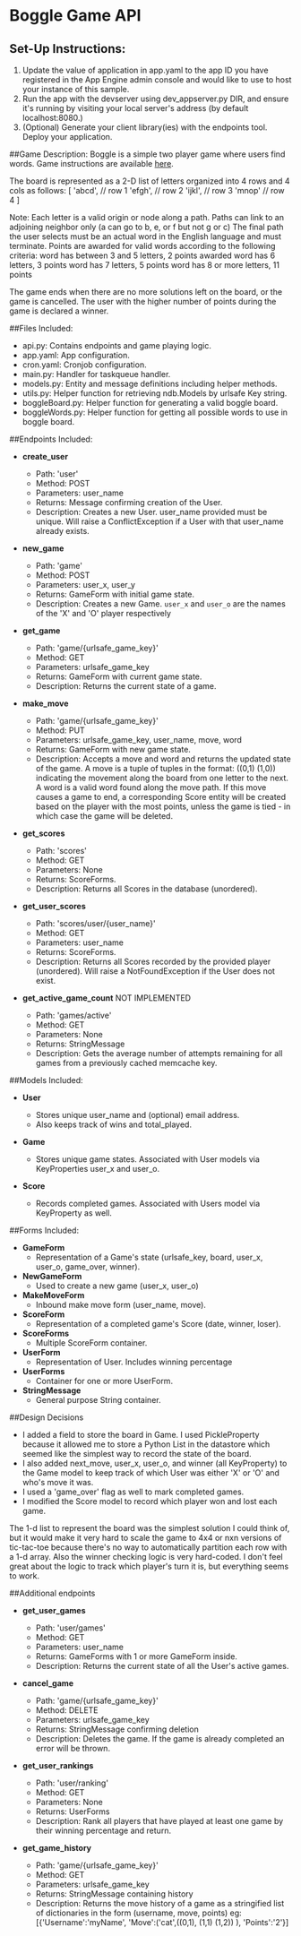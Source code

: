 # Boggle Game API

## Set-Up Instructions:
1.  Update the value of application in app.yaml to the app ID you have registered
 in the App Engine admin console and would like to use to host your instance of this sample.
1.  Run the app with the devserver using dev_appserver.py DIR, and ensure it's
 running by visiting your local server's address (by default localhost:8080.)
1.  (Optional) Generate your client library(ies) with the endpoints tool.
 Deploy your application.
 
 
##Game Description:
Boggle is a simple two player game where users find words. Game instructions are available
[here](https://en.wikipedia.org/wiki/Boggle).

The board is represented as a 2-D list of letters organized into 4 rows and 4 cols as follows:
[ 
  'abcd', // row 1
  'efgh', // row 2
  'ijkl', // row 3
  'mnop' // row 4
]

Note: Each letter is a valid origin or node along a path. Paths can link to an adjoining neighbor only (a can go to b, e, or f but not g or c) The final path the user selects must be an actual word in the English language and must terminate. Points are awarded for valid words according to the following criteria:
word has between 3 and 5 letters, 2 points awarded
word has 6 letters, 3 points
word has 7 letters, 5 points
word has 8 or more letters, 11 points

The game ends when there are no more solutions left on the board, or the game is cancelled.
The user with the higher number of points during the game is declared a winner. 


##Files Included:
 - api.py: Contains endpoints and game playing logic.
 - app.yaml: App configuration.
 - cron.yaml: Cronjob configuration.
 - main.py: Handler for taskqueue handler.
 - models.py: Entity and message definitions including helper methods.
 - utils.py: Helper function for retrieving ndb.Models by urlsafe Key string.
 - boggleBoard.py: Helper function for generating a valid boggle board.
 - boggleWords.py: Helper function for getting all possible words to use in boggle board.

##Endpoints Included:
 - **create_user**
    - Path: 'user'
    - Method: POST
    - Parameters: user_name
    - Returns: Message confirming creation of the User.
    - Description: Creates a new User. user_name provided must be unique. Will 
    raise a ConflictException if a User with that user_name already exists.
    
 - **new_game**
    - Path: 'game'
    - Method: POST
    - Parameters: user_x, user_y
    - Returns: GameForm with initial game state.
    - Description: Creates a new Game. `user_x` and `user_o` are the names of the
    'X' and 'O' player respectively
     
 - **get_game**
    - Path: 'game/{urlsafe_game_key}'
    - Method: GET
    - Parameters: urlsafe_game_key
    - Returns: GameForm with current game state.
    - Description: Returns the current state of a game.
    
 - **make_move**
    - Path: 'game/{urlsafe_game_key}'
    - Method: PUT
    - Parameters: urlsafe_game_key, user_name, move, word
    - Returns: GameForm with new game state.
    - Description: Accepts a move and word and returns the updated state of the game.
    A move is a tuple of tuples in the format: ((0,1) (1,0)) indicating the movement
    along the board from one letter to the next.
    A word is a valid word found along the move path.
    If this move causes a game to end, a corresponding Score entity will be created
    based on the player with the most points,
    unless the game is tied - in which case the game will be deleted.
    
 - **get_scores**
    - Path: 'scores'
    - Method: GET
    - Parameters: None
    - Returns: ScoreForms.
    - Description: Returns all Scores in the database (unordered).
    
 - **get_user_scores**
    - Path: 'scores/user/{user_name}'
    - Method: GET
    - Parameters: user_name
    - Returns: ScoreForms. 
    - Description: Returns all Scores recorded by the provided player (unordered).
    Will raise a NotFoundException if the User does not exist.
    
 - **get_active_game_count**
    NOT IMPLEMENTED
    - Path: 'games/active'
    - Method: GET
    - Parameters: None
    - Returns: StringMessage
    - Description: Gets the average number of attempts remaining for all games
    from a previously cached memcache key.

##Models Included:
 - **User**
    - Stores unique user_name and (optional) email address.
    - Also keeps track of wins and total_played.
    
 - **Game**
    - Stores unique game states. Associated with User models via KeyProperties
    user_x and user_o.
    
 - **Score**
    - Records completed games. Associated with Users model via KeyProperty as
    well.
    
##Forms Included:
 - **GameForm**
    - Representation of a Game's state (urlsafe_key, board,
    user_x, user_o, game_over, winner).
 - **NewGameForm**
    - Used to create a new game (user_x, user_o)
 - **MakeMoveForm**
    - Inbound make move form (user_name, move).
 - **ScoreForm**
    - Representation of a completed game's Score (date, winner, loser).
 - **ScoreForms**
    - Multiple ScoreForm container.
 - **UserForm**
    - Representation of User. Includes winning percentage
 - **UserForms**
    - Container for one or more UserForm.
 - **StringMessage**
    - General purpose String container.
    
    
##Design Decisions
- I added a field to store the board in Game. I used PickleProperty because it allowed
me to store a Python List in the datastore which seemed like the simplest way
to record the state of the board.
- I also added next_move, user_x, user_o, and winner (all KeyProperty) to the Game
model to keep track of which User was either 'X' or 'O' and who's move it was.
- I used a 'game_over' flag as well to mark completed games.
- I modified the Score model to record which player won and lost each game.

The 1-d list to represent the board was the simplest solution I could think of, 
but it would make it very hard to scale the game to 4x4 or nxn versions of 
tic-tac-toe because there's no way to automatically partition each row with a 
1-d array. Also the winner checking logic is very hard-coded. 
I don't feel great about the logic to track which player's turn it is, 
but everything seems to work.

##Additional endpoints
 - **get_user_games**
    - Path: 'user/games'
    - Method: GET
    - Parameters: user_name
    - Returns: GameForms with 1 or more GameForm inside.
    - Description: Returns the current state of all the User's active games.
    
 - **cancel_game**
    - Path: 'game/{urlsafe_game_key}'
    - Method: DELETE
    - Parameters: urlsafe_game_key
    - Returns: StringMessage confirming deletion
    - Description: Deletes the game. If the game is already completed an error
    will be thrown.
    
 - **get_user_rankings**
    - Path: 'user/ranking'
    - Method: GET
    - Parameters: None
    - Returns: UserForms
    - Description: Rank all players that have played at least one game by their
    winning percentage and return.

 - **get_game_history**
    - Path: 'game/{urlsafe_game_key}'
    - Method: GET
    - Parameters: urlsafe_game_key
    - Returns: StringMessage containing history
    - Description: Returns the move history of a game as a stringified list of 
    dictionaries in the form (username, move, points) eg: [{'Username':'myName', 'Move':('cat',((0,1), (1,1) (1,2)) ), 'Points':'2'}]